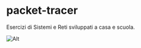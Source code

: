 # packet-tracer
Esercizi di Sistemi e Reti sviluppati a casa e scuola.

![Alt](https://repobeats.axiom.co/api/embed/cd62164a2193945a4a962e2880b18becb4264438.svg "Repobeats analytics image")
